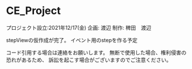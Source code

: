 # CE_Project

プロジェクト設立:2021年12/17(金)
企画: 渡辺
制作: 稗田　渡辺

stepViewの仮作成が完了。
イベント用のstepを作る予定

コード引用する場合は連絡をお願いします。
無断で使用した場合、権利侵害の恐れがあるため、
訴訟を起こす場合がございますのでご注意ください。
